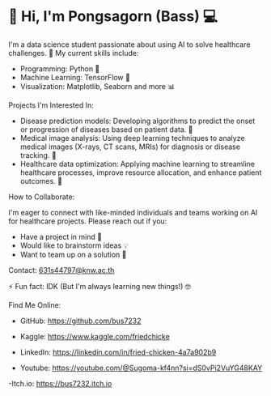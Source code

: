 # 👋 Hi, I'm Pongsagorn (Bass) 💻

I'm a data science student passionate about using AI to solve healthcare challenges. 🏥  My current skills include:

- Programming: Python 🐍
- Machine Learning: TensorFlow 🧠
- Visualization: Matplotlib, Seaborn and more 📊 

Projects I'm Interested In:

- Disease prediction models: Developing algorithms to predict the onset or progression of diseases based on patient data. 🔮
- Medical image analysis: Using deep learning techniques to analyze medical images (X-rays, CT scans, MRIs) for diagnosis or disease tracking. 🔬
- Healthcare data optimization: Applying machine learning to streamline healthcare processes, improve resource allocation, and enhance patient outcomes. 🚀

How to Collaborate:

I'm eager to connect with like-minded individuals and teams working on AI for healthcare projects. Please reach out if you:

- Have a project in mind 🤔
- Would like to brainstorm ideas 💡
- Want to team up on a solution 🤝

Contact:  631s44797@knw.ac.th

⚡ Fun fact: IDK (But I'm always learning new things!) 🤓

Find Me Online:

- GitHub: https://github.com/bus7232
  
- Kaggle: https://www.kaggle.com/friedchicke
  
- LinkedIn: https://linkedin.com/in/fried-chicken-4a7a902b9
  
- Youtube: https://youtube.com/@Sugoma-kf4nn?si=dS0vPi2VuYG48KAY

-Itch.io: https://bus7232.itch.io
